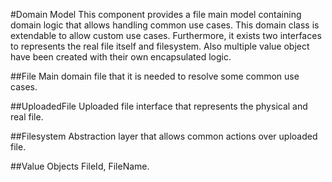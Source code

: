 #Domain Model
This component provides a file main model containing domain logic that allows handling common use cases. This domain 
class is extendable to allow custom use cases. Furthermore, it exists two interfaces to represents the real file itself
and filesystem. Also multiple value object have been created with their own encapsulated logic.
 
##File
Main domain file that it is needed to resolve some common use cases.

##UploadedFile
Uploaded file interface that represents the physical and real file.

##Filesystem
Abstraction layer that allows common actions over uploaded file.

##Value Objects
FileId, FileName.
